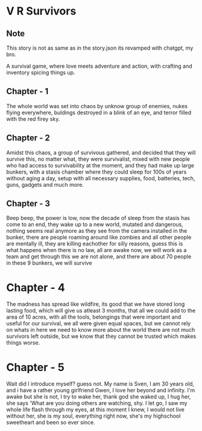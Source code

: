 # V R Survivors

## Note
This story is not as same as in the story.json its revamped with chatgpt, my bro.

A survival game, where love meets adventure and action, with crafting and inventory spicing things up.

## Chapter - 1
The whole world was set into chaos by unknow group of enemies, nukes flying everywhere, buldings destroyed in a blink of an eye, and terror filled with the red firey sky.

## Chapter - 2 
Amidst this chaos, a group of survivous gathered, and decided that they will survive this, no matter what, they were survivalist, mixed with new people who had access to survivability at the moment, and they had make up large bunkers, with a stasis chamber where they could sleep for 100s of years without aging a day, setup with all necessary supplies, food, batteries, tech, guns, gadgets and much more.

## Chapter - 3
Beep beep, the power is low, now the decade of sleep from the stasis has come to an end, they wake up to a new world, mutated and dangerous, nothing seems real anymore as they see from the camera installed in the bunker, there are people roaming around like zombies and all other people are mentally ill, they are killing eachother for silly reasons, guess this is what happens when there is no law, all are awake now, we will work as a team and get through this we are not alone, and there are about 70 people in these 9 bunkers, we will survive

# Chapter - 4
The madness has spread like wildfire, its good that we have stored long lasting food, which will give us atleast 3 months, that all we could add to the area of 10 acres, with all the tools, belongings that were important and useful for our survival, we all were given equal spaces, but we cannot rely on whats in here we need to know more about the world there are not much survivors left outside, but we know that they cannot be trusted which makes things worse.

# Chapter - 5
Wait did I introduce myself? guess not. My name is Sven, I am 30 years old, and i have a rather young girlfriend Gwen, I love her beyond and infinity. I'm awake but she is not, I try to wake her, thank god she waked up, I hug her, she says 'What are you doing others are watching, shy. I let go, I saw my whole life flash through my eyes, at this moment I knew, I would not live without her, she is my soul, everything right now, she's my highschool sweetheart and been so ever since.